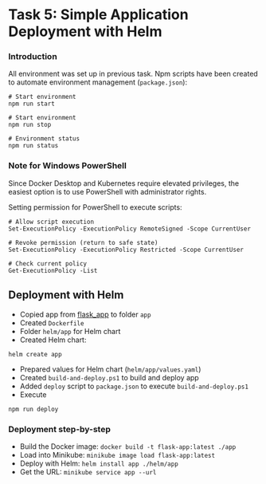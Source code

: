 # Task 5: Simple Application Deployment with Helm

### Introduction

All environment was set up in previous task.
Npm scripts have been created to automate environment management (`package.json`):

```
# Start environment
npm run start

# Start environment
npm run stop

# Environment status
npm run status
```

### Note for Windows PowerShell

Since Docker Desktop and Kubernetes require elevated privileges, the easiest option is to use PowerShell with administrator rights.

Setting permission for PowerShell to execute scripts:

```
# Allow script execution
Set-ExecutionPolicy -ExecutionPolicy RemoteSigned -Scope CurrentUser

# Revoke permission (return to safe state)
Set-ExecutionPolicy -ExecutionPolicy Restricted -Scope CurrentUser

# Check current policy
Get-ExecutionPolicy -List
```

## Deployment with Helm 

- Copied app from [flask_app](https://github.com/rolling-scopes-school/tasks/tree/master/devops/flask_app) to folder `app`
- Created `Dockerfile`
- Folder `helm/app` for Helm chart
- Created Helm chart:
```
helm create app
```

- Prepared values for Helm chart (`helm/app/values.yaml`)
- Created `build-and-deploy.ps1` to build and deploy app
- Added `deploy` script to `package.json` to execute `build-and-deploy.ps1`
- Execute
```
npm run deploy
```

### Deployment step-by-step

- Build the Docker image: `docker build -t flask-app:latest ./app`
- Load into Minikube: `minikube image load flask-app:latest`
- Deploy with Helm: `helm install app ./helm/app`
- Get the URL: `minikube service app --url`

